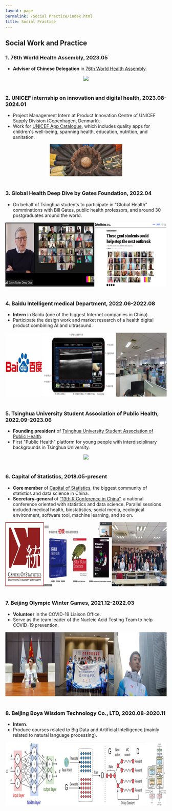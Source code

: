 ```yaml
---
layout: page
permalink: /Social Practice/index.html
title: Social Practice
---
```


## Social Work and Practice
 
### 1. 76th World Health Assembly, 2023.05
- **Advisor of Chinese Delegation** in [76th World Health Assembly](https://www.who.int/about/governance/world-health-assembly/seventy-sixth-world-health-assembly). 
<div align=center>
<img src="/images/WHA0.png"  height="200">
</div>
<br>

### 2. UNICEF internship on innovation and digital health, 2023.08-2024.01
- Project Management Intern at Product Innovation Centre of UNICEF Supply Division (Copenhagen, Denmark).
- Work for [UNICEF App Catalogue](https://www.unicef.org/appcatalogue/), which includes quality apps for children's well-being, spanning health, education, nutrition, and sanitation.
<div align=center>
<img src="/images/unicef.jpg" height=100>
</div>
<br>

### 3. Global Health Deep Dive by Gates Foundation, 2022.04
- On behalf of Tsinghua students to participate in "Global Health" comminations with Bill Gates, public health professors, and around 30 postgraduates around the world.
<div align=center>
<img src="/images/Gates.png"  height="200">
</div>
<br>

### 4. Baidu Intelligent medical Department, 2022.06-2022.08
- **Intern** in Baidu (one of the biggest Internet companies in China).
- Participate the design work and market research of a health digital product combining AI and ultrasound.
<div align=center>
<img src="/images/baidu.png"  height="200">
</div>
<br>

### 5. Tsinghua University Student Association of Public Health, 2022.09-2023.06
- **Founding president** of [Tsinghua University Student Association of Public Health](https://mp.weixin.qq.com/s/BozdTm2_fw8OK4m6T4Hkyw).
- First "Public Health" platform for young people with interdisciplinary backgrounds in Tsinghua University.
<div align=center>
<img src="/images/association_final.png"  height="200">
</div>
<br>

### 6. Capital of Statistics, 2018.05-present
- **Core member** of [Capital of Statistics](https://cosx.org/), the biggest community of statistics and data science in China.
- **Secretary-general** of [“13th R Conference in China”](https://mp.weixin.qq.com/s/JgVI25RmlWL0qYhHWc9bfw), a national conference oriented with statistics and data science. Parallel sessions included medical health, biostatistics, social media, ecological environment, software tool, machine learning, and so on.
<div align=center>
<img src="/images/cos.png"  height="200">
</div>
<br>

### 7. Beijing Olympic Winter Games, 2021.12-2022.03
- **Volunteer** in the COVID-19 Liaison Office.
- Serve as the team leader of the Nucleic Acid Testing Team to help COVID-19 prevention.
<div align=center>
<img src="/images/winter.png"  height="200">
</div>
<br>

### 8. Beijing Boya Wisdom Technology Co., LTD, 2020.08-2020.11
- **Intern**.
- Produce courses related to Big Data and Artificial Intelligence (mainly related to natural language processing).
<div align=center>
<img src="/images/shixi.png"  height="200">
</div>
<br>
